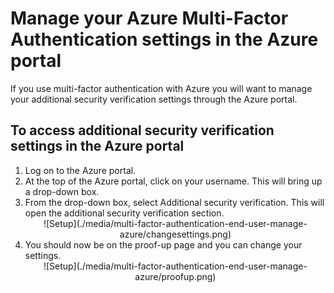 <properties 
	pageTitle="Manage your Azure MFA settings in the Azure portal" 
	description="This page will show users where in the Azure portal they need to go to manage their Azure MFA settings." 
	services="multi-factor-authentication" 
	documentationCenter="" 
	authors="billmath" 
	manager="stevenp" 
	editor="curtland"/>

<tags 
	ms.service="multi-factor-authentication" 
	ms.workload="identity" 
	ms.tgt_pltfrm="na" 
	ms.devlang="na" 
	ms.topic="article" 
	ms.date="08/24/2015" 
	ms.author="billmath"/>

# Manage your Azure Multi-Factor Authentication settings in the Azure portal

If you use multi-factor authentication with Azure you will want to manage your additional security verification settings through the Azure portal.

## To access additional security verification settings in the Azure portal

<ol>
<li>Log on to the Azure portal.
<li>At the top of the Azure portal, click on your username. This will bring up a drop-down box.
<li>From the drop-down box, select Additional security verification. This will open the additional security verification section.

<center>![Setup](./media/multi-factor-authentication-end-user-manage-azure/changesettings.png)</center>

<li>You should now be on the proof-up page and you can change your settings.</li>

<center>![Setup](./media/multi-factor-authentication-end-user-manage-azure/proofup.png)</center>

 